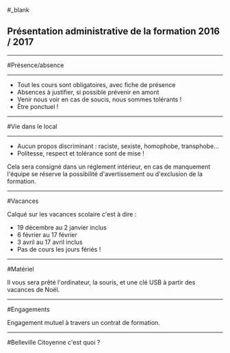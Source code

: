 #_blank
## Présentation administrative de la formation 2016 / 2017



---



#Présence/absence

***


* Tout les cours sont obligatoires, avec fiche de présence
* Absences à justifier, si possible prévenir en amont
* Venir nous voir en cas de soucis, nous sommes tolérants !
* Être ponctuel !




---



#Vie dans le local


***


* Aucun propos discriminant : raciste, sexiste, homophobe, transphobe...
* Politesse, respect et tolérance sont de mise !

Cela sera consigné dans un réglement intérieur, en cas de manquement l'équipe se réserve la possibilité d'avertissement ou d'exclusion de la formation.


***


#Vacances


Calqué sur les vacances scolaire c'est à dire :

* 19 décembre au 2 janvier inclus
* 6 février au 17 février
* 3 avril au 17 avril inclus
* Pas de cours les jours fériés !


***


#Matériel



Il vous sera prêté l'ordinateur, la souris, et une clé USB à partir des vacances de Noël.


***


#Engagements


Engagement mutuel à travers un contrat de formation.



***


#Belleville Citoyenne c'est quoi ?
